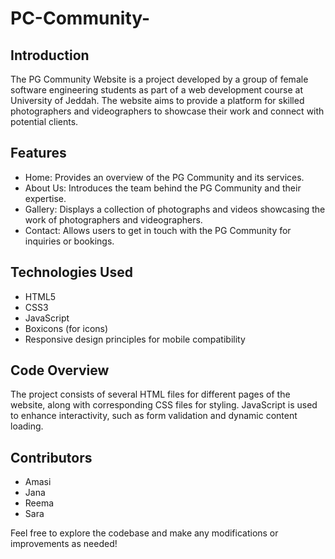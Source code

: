 # PC-Community-

## Introduction

The PG Community Website is a project developed by a group of female software engineering students as part of a web development course at University of Jeddah. The website aims to provide a platform for skilled photographers and videographers to showcase their work and connect with potential clients.

## Features

- Home: Provides an overview of the PG Community and its services.
- About Us: Introduces the team behind the PG Community and their expertise.
- Gallery: Displays a collection of photographs and videos showcasing the work of photographers and videographers.
- Contact: Allows users to get in touch with the PG Community for inquiries or bookings.

## Technologies Used

- HTML5
- CSS3
- JavaScript
- Boxicons (for icons)
- Responsive design principles for mobile compatibility

## Code Overview

The project consists of several HTML files for different pages of the website, along with corresponding CSS files for styling. JavaScript is used to enhance interactivity, such as form validation and dynamic content loading.


## Contributors
- Amasi
- Jana 
- Reema
- Sara

Feel free to explore the codebase and make any modifications or improvements as needed!
